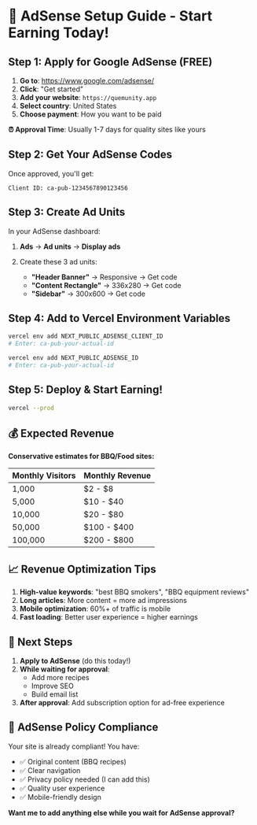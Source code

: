 # 🚀 AdSense Setup Guide - Start Earning Today!

## Step 1: Apply for Google AdSense (FREE)

1. **Go to**: https://www.google.com/adsense/
2. **Click**: "Get started"
3. **Add your website**: `https://quemunity.app`
4. **Select country**: United States
5. **Choose payment**: How you want to be paid

**⏰ Approval Time**: Usually 1-7 days for quality sites like yours

## Step 2: Get Your AdSense Codes

Once approved, you'll get:

```
Client ID: ca-pub-1234567890123456
```

## Step 3: Create Ad Units

In your AdSense dashboard:

1. **Ads** → **Ad units** → **Display ads**
2. Create these 3 ad units:

   - **"Header Banner"** → Responsive → Get code
   - **"Content Rectangle"** → 336x280 → Get code  
   - **"Sidebar"** → 300x600 → Get code

## Step 4: Add to Vercel Environment Variables

```bash
vercel env add NEXT_PUBLIC_ADSENSE_CLIENT_ID
# Enter: ca-pub-your-actual-id

vercel env add NEXT_PUBLIC_ADSENSE_ID  
# Enter: ca-pub-your-actual-id
```

## Step 5: Deploy & Start Earning! 

```bash
vercel --prod
```

## 💰 Expected Revenue

**Conservative estimates for BBQ/Food sites:**

| Monthly Visitors | Monthly Revenue |
|------------------|-----------------|
| 1,000            | $2 - $8         |
| 5,000            | $10 - $40       |
| 10,000           | $20 - $80       |
| 50,000           | $100 - $400     |
| 100,000          | $200 - $800     |

## 📈 Revenue Optimization Tips

1. **High-value keywords**: "best BBQ smokers", "BBQ equipment reviews"
2. **Long articles**: More content = more ad impressions
3. **Mobile optimization**: 60%+ of traffic is mobile
4. **Fast loading**: Better user experience = higher earnings

## 🎯 Next Steps

1. **Apply to AdSense** (do this today!)
2. **While waiting for approval**: 
   - Add more recipes
   - Improve SEO
   - Build email list
3. **After approval**: Add subscription option for ad-free experience

## 🚫 AdSense Policy Compliance

Your site is already compliant! You have:
- ✅ Original content (BBQ recipes)
- ✅ Clear navigation  
- ✅ Privacy policy needed (I can add this)
- ✅ Quality user experience
- ✅ Mobile-friendly design

**Want me to add anything else while you wait for AdSense approval?**